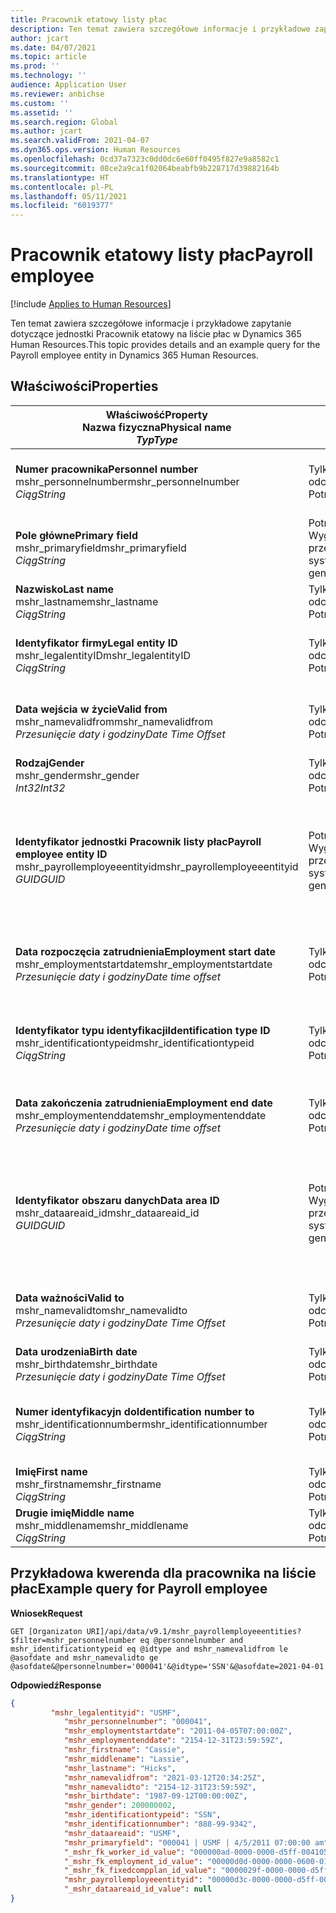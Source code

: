 ```yaml
---
title: Pracownik etatowy listy płac
description: Ten temat zawiera szczegółowe informacje i przykładowe zapytanie dotyczące jednostki Pracownik etatowy na liście płac w Dynamics 365 Human Resources.
author: jcart
ms.date: 04/07/2021
ms.topic: article
ms.prod: ''
ms.technology: ''
audience: Application User
ms.reviewer: anbichse
ms.custom: ''
ms.assetid: ''
ms.search.region: Global
ms.author: jcart
ms.search.validFrom: 2021-04-07
ms.dyn365.ops.version: Human Resources
ms.openlocfilehash: 0cd37a7323c0dd0dc6e60ff0495f827e9a8582c1
ms.sourcegitcommit: 08ce2a9ca1f02064beabfb9b228717d39882164b
ms.translationtype: HT
ms.contentlocale: pl-PL
ms.lasthandoff: 05/11/2021
ms.locfileid: "6019377"
---
```

# <a name="payroll-employee"></a><span data-ttu-id="d21a6-103">Pracownik etatowy listy płac</span><span class="sxs-lookup"><span data-stu-id="d21a6-103">Payroll employee</span></span>

[!include [Applies to Human Resources](../includes/applies-to-hr.md)]

<span data-ttu-id="d21a6-104">Ten temat zawiera szczegółowe informacje i przykładowe zapytanie dotyczące jednostki Pracownik etatowy na liście płac w Dynamics 365 Human Resources.</span><span class="sxs-lookup"><span data-stu-id="d21a6-104">This topic provides details and an example query for the Payroll employee entity in Dynamics 365 Human Resources.</span></span>

## <a name="properties"></a><span data-ttu-id="d21a6-105">Właściwości</span><span class="sxs-lookup"><span data-stu-id="d21a6-105">Properties</span></span>

| <span data-ttu-id="d21a6-106">Właściwość</span><span class="sxs-lookup"><span data-stu-id="d21a6-106">Property</span></span><br><span data-ttu-id="d21a6-107">**Nazwa fizyczna**</span><span class="sxs-lookup"><span data-stu-id="d21a6-107">**Physical name**</span></span><br><span data-ttu-id="d21a6-108">**_Typ_**</span><span class="sxs-lookup"><span data-stu-id="d21a6-108">**_Type_**</span></span> | <span data-ttu-id="d21a6-109">Użycie</span><span class="sxs-lookup"><span data-stu-id="d21a6-109">Use</span></span> | <span data-ttu-id="d21a6-110">opis</span><span class="sxs-lookup"><span data-stu-id="d21a6-110">Description</span></span> |
| --- | --- | --- |
| <span data-ttu-id="d21a6-111">**Numer pracownika**</span><span class="sxs-lookup"><span data-stu-id="d21a6-111">**Personnel number**</span></span><br><span data-ttu-id="d21a6-112">mshr_personnelnumber</span><span class="sxs-lookup"><span data-stu-id="d21a6-112">mshr_personnelnumber</span></span><br><span data-ttu-id="d21a6-113">*Ciąg*</span><span class="sxs-lookup"><span data-stu-id="d21a6-113">*String*</span></span> | <span data-ttu-id="d21a6-114">Tylko do odczytu</span><span class="sxs-lookup"><span data-stu-id="d21a6-114">Read-only</span></span><br><span data-ttu-id="d21a6-115">Potrzebne</span><span class="sxs-lookup"><span data-stu-id="d21a6-115">Required</span></span> | <span data-ttu-id="d21a6-116">Unikalny numer personelu pracownika.</span><span class="sxs-lookup"><span data-stu-id="d21a6-116">The employee's unique personnel number.</span></span> |
| <span data-ttu-id="d21a6-117">**Pole główne**</span><span class="sxs-lookup"><span data-stu-id="d21a6-117">**Primary field**</span></span><br><span data-ttu-id="d21a6-118">mshr_primaryfield</span><span class="sxs-lookup"><span data-stu-id="d21a6-118">mshr_primaryfield</span></span><br><span data-ttu-id="d21a6-119">*Ciąg*</span><span class="sxs-lookup"><span data-stu-id="d21a6-119">*String*</span></span> | <span data-ttu-id="d21a6-120">Potrzebne</span><span class="sxs-lookup"><span data-stu-id="d21a6-120">Required</span></span><br><span data-ttu-id="d21a6-121">Wygenerowany przez system</span><span class="sxs-lookup"><span data-stu-id="d21a6-121">System generated</span></span> |  |
| <span data-ttu-id="d21a6-122">**Nazwisko**</span><span class="sxs-lookup"><span data-stu-id="d21a6-122">**Last name**</span></span><br><span data-ttu-id="d21a6-123">mshr_lastname</span><span class="sxs-lookup"><span data-stu-id="d21a6-123">mshr_lastname</span></span><br><span data-ttu-id="d21a6-124">*Ciąg*</span><span class="sxs-lookup"><span data-stu-id="d21a6-124">*String*</span></span> | <span data-ttu-id="d21a6-125">Tylko do odczytu</span><span class="sxs-lookup"><span data-stu-id="d21a6-125">Read only</span></span><br><span data-ttu-id="d21a6-126">Potrzebne</span><span class="sxs-lookup"><span data-stu-id="d21a6-126">Required</span></span> | <span data-ttu-id="d21a6-127">Nazwisko pracownika.</span><span class="sxs-lookup"><span data-stu-id="d21a6-127">Employee last name.</span></span> |
| <span data-ttu-id="d21a6-128">**Identyfikator firmy**</span><span class="sxs-lookup"><span data-stu-id="d21a6-128">**Legal entity ID**</span></span><br><span data-ttu-id="d21a6-129">mshr_legalentityID</span><span class="sxs-lookup"><span data-stu-id="d21a6-129">mshr_legalentityID</span></span><br><span data-ttu-id="d21a6-130">*Ciąg*</span><span class="sxs-lookup"><span data-stu-id="d21a6-130">*String*</span></span> | <span data-ttu-id="d21a6-131">Tylko do odczytu</span><span class="sxs-lookup"><span data-stu-id="d21a6-131">Read-only</span></span><br><span data-ttu-id="d21a6-132">Potrzebne</span><span class="sxs-lookup"><span data-stu-id="d21a6-132">Required</span></span> | <span data-ttu-id="d21a6-133">Określa osobę prawną (firmę).</span><span class="sxs-lookup"><span data-stu-id="d21a6-133">Specifies the legal entity (company).</span></span> |
| <span data-ttu-id="d21a6-134">**Data wejścia w życie**</span><span class="sxs-lookup"><span data-stu-id="d21a6-134">**Valid from**</span></span><br><span data-ttu-id="d21a6-135">mshr_namevalidfrom</span><span class="sxs-lookup"><span data-stu-id="d21a6-135">mshr_namevalidfrom</span></span><br><span data-ttu-id="d21a6-136">*Przesunięcie daty i godziny*</span><span class="sxs-lookup"><span data-stu-id="d21a6-136">*Date Time Offset*</span></span> | <span data-ttu-id="d21a6-137">Tylko do odczytu</span><span class="sxs-lookup"><span data-stu-id="d21a6-137">Read-only</span></span> <br><span data-ttu-id="d21a6-138">Potrzebne</span><span class="sxs-lookup"><span data-stu-id="d21a6-138">Required</span></span> | <span data-ttu-id="d21a6-139">Data, od której ważne są informacje o pracowniku.</span><span class="sxs-lookup"><span data-stu-id="d21a6-139">Date the employee information is valid from.</span></span>  |
| <span data-ttu-id="d21a6-140">**Rodzaj**</span><span class="sxs-lookup"><span data-stu-id="d21a6-140">**Gender**</span></span><br><span data-ttu-id="d21a6-141">mshr_gender</span><span class="sxs-lookup"><span data-stu-id="d21a6-141">mshr_gender</span></span><br><span data-ttu-id="d21a6-142">*Int32*</span><span class="sxs-lookup"><span data-stu-id="d21a6-142">*Int32*</span></span> | <span data-ttu-id="d21a6-143">Tylko do odczytu</span><span class="sxs-lookup"><span data-stu-id="d21a6-143">Read-only</span></span><br><span data-ttu-id="d21a6-144">Potrzebne</span><span class="sxs-lookup"><span data-stu-id="d21a6-144">Required</span></span> | <span data-ttu-id="d21a6-145">Płeć pracownika.</span><span class="sxs-lookup"><span data-stu-id="d21a6-145">The employee's gender.</span></span> |
| <span data-ttu-id="d21a6-146">**Identyfikator jednostki Pracownik listy płac**</span><span class="sxs-lookup"><span data-stu-id="d21a6-146">**Payroll employee entity ID**</span></span><br><span data-ttu-id="d21a6-147">mshr_payrollemployeeentityid</span><span class="sxs-lookup"><span data-stu-id="d21a6-147">mshr_payrollemployeeentityid</span></span><br><span data-ttu-id="d21a6-148">*GUID*</span><span class="sxs-lookup"><span data-stu-id="d21a6-148">*GUID*</span></span> | <span data-ttu-id="d21a6-149">Potrzebne</span><span class="sxs-lookup"><span data-stu-id="d21a6-149">Required</span></span><br><span data-ttu-id="d21a6-150">Wygenerowany przez system</span><span class="sxs-lookup"><span data-stu-id="d21a6-150">System generated</span></span> | <span data-ttu-id="d21a6-151">Wygenerowana przez system wartość identyfikatora GUID w celu unikatowego zidentyfikowania pracownika.</span><span class="sxs-lookup"><span data-stu-id="d21a6-151">A system-generated GUID value to uniquely identify the employee.</span></span> |
| <span data-ttu-id="d21a6-152">**Data rozpoczęcia zatrudnienia**</span><span class="sxs-lookup"><span data-stu-id="d21a6-152">**Employment start date**</span></span><br><span data-ttu-id="d21a6-153">mshr_employmentstartdate</span><span class="sxs-lookup"><span data-stu-id="d21a6-153">mshr_employmentstartdate</span></span><br><span data-ttu-id="d21a6-154">*Przesunięcie daty i godziny*</span><span class="sxs-lookup"><span data-stu-id="d21a6-154">*Date time offset*</span></span> | <span data-ttu-id="d21a6-155">Tylko do odczytu</span><span class="sxs-lookup"><span data-stu-id="d21a6-155">Read-only</span></span><br><span data-ttu-id="d21a6-156">Potrzebne</span><span class="sxs-lookup"><span data-stu-id="d21a6-156">Required</span></span> | <span data-ttu-id="d21a6-157">Data rozpoczęcia zatrudnienia pracownika.</span><span class="sxs-lookup"><span data-stu-id="d21a6-157">The start date of the employee's employment.</span></span> |
| <span data-ttu-id="d21a6-158">**Identyfikator typu identyfikacji**</span><span class="sxs-lookup"><span data-stu-id="d21a6-158">**Identification type ID**</span></span><br><span data-ttu-id="d21a6-159">mshr_identificationtypeid</span><span class="sxs-lookup"><span data-stu-id="d21a6-159">mshr_identificationtypeid</span></span><br><span data-ttu-id="d21a6-160">*Ciąg*</span><span class="sxs-lookup"><span data-stu-id="d21a6-160">*String*</span></span> |<span data-ttu-id="d21a6-161">Tylko do odczytu</span><span class="sxs-lookup"><span data-stu-id="d21a6-161">Read-only</span></span><br><span data-ttu-id="d21a6-162">Potrzebne</span><span class="sxs-lookup"><span data-stu-id="d21a6-162">Required</span></span> | <span data-ttu-id="d21a6-163">Typ identyfikacji zdefiniowany dla pracownika.</span><span class="sxs-lookup"><span data-stu-id="d21a6-163">The identification type defined for the employee.</span></span> |
| <span data-ttu-id="d21a6-164">**Data zakończenia zatrudnienia**</span><span class="sxs-lookup"><span data-stu-id="d21a6-164">**Employment end date**</span></span><br><span data-ttu-id="d21a6-165">mshr_employmentenddate</span><span class="sxs-lookup"><span data-stu-id="d21a6-165">mshr_employmentenddate</span></span><br><span data-ttu-id="d21a6-166">*Przesunięcie daty i godziny*</span><span class="sxs-lookup"><span data-stu-id="d21a6-166">*Date time offset*</span></span> | <span data-ttu-id="d21a6-167">Tylko do odczytu</span><span class="sxs-lookup"><span data-stu-id="d21a6-167">Read-only</span></span><br><span data-ttu-id="d21a6-168">Potrzebne</span><span class="sxs-lookup"><span data-stu-id="d21a6-168">Required</span></span> |<span data-ttu-id="d21a6-169">Data zakończenia zatrudnienia pracownika.</span><span class="sxs-lookup"><span data-stu-id="d21a6-169">The end of the employee's employment.</span></span>  |
| <span data-ttu-id="d21a6-170">**Identyfikator obszaru danych**</span><span class="sxs-lookup"><span data-stu-id="d21a6-170">**Data area ID**</span></span><br><span data-ttu-id="d21a6-171">mshr_dataareaid_id</span><span class="sxs-lookup"><span data-stu-id="d21a6-171">mshr_dataareaid_id</span></span><br><span data-ttu-id="d21a6-172">*GUID*</span><span class="sxs-lookup"><span data-stu-id="d21a6-172">*GUID*</span></span> | <span data-ttu-id="d21a6-173">Potrzebne</span><span class="sxs-lookup"><span data-stu-id="d21a6-173">Required</span></span> <br><span data-ttu-id="d21a6-174">Wygenerowany przez system</span><span class="sxs-lookup"><span data-stu-id="d21a6-174">System generated</span></span> | <span data-ttu-id="d21a6-175">Wygenerowana przez system wartość identyfikatora GUID identyfikująca osobę prawną (firmę).</span><span class="sxs-lookup"><span data-stu-id="d21a6-175">System-generated GUID value identifying the legal entity (company).</span></span> |
| <span data-ttu-id="d21a6-176">**Data ważności**</span><span class="sxs-lookup"><span data-stu-id="d21a6-176">**Valid to**</span></span><br><span data-ttu-id="d21a6-177">mshr_namevalidto</span><span class="sxs-lookup"><span data-stu-id="d21a6-177">mshr_namevalidto</span></span><br><span data-ttu-id="d21a6-178">*Przesunięcie daty i godziny*</span><span class="sxs-lookup"><span data-stu-id="d21a6-178">*Date Time Offset*</span></span> |  <span data-ttu-id="d21a6-179">Tylko do odczytu</span><span class="sxs-lookup"><span data-stu-id="d21a6-179">Read-only</span></span><br><span data-ttu-id="d21a6-180">Potrzebne</span><span class="sxs-lookup"><span data-stu-id="d21a6-180">Required</span></span> | <span data-ttu-id="d21a6-181">Data, do której ważne są informacje o pracowniku.</span><span class="sxs-lookup"><span data-stu-id="d21a6-181">Date the employee information is valid to.</span></span> |
| <span data-ttu-id="d21a6-182">**Data urodzenia**</span><span class="sxs-lookup"><span data-stu-id="d21a6-182">**Birth date**</span></span><br><span data-ttu-id="d21a6-183">mshr_birthdate</span><span class="sxs-lookup"><span data-stu-id="d21a6-183">mshr_birthdate</span></span><br><span data-ttu-id="d21a6-184">*Przesunięcie daty i godziny*</span><span class="sxs-lookup"><span data-stu-id="d21a6-184">*Date Time Offset*</span></span> | <span data-ttu-id="d21a6-185">Tylko do odczytu</span><span class="sxs-lookup"><span data-stu-id="d21a6-185">Read-only</span></span> <br><span data-ttu-id="d21a6-186">Potrzebne</span><span class="sxs-lookup"><span data-stu-id="d21a6-186">Required</span></span> | <span data-ttu-id="d21a6-187">Data urodzenia pracownika</span><span class="sxs-lookup"><span data-stu-id="d21a6-187">The employee's birth date</span></span> |
| <span data-ttu-id="d21a6-188">**Numer identyfikacyjn do**</span><span class="sxs-lookup"><span data-stu-id="d21a6-188">**Identification number to**</span></span><br><span data-ttu-id="d21a6-189">mshr_identificationnumber</span><span class="sxs-lookup"><span data-stu-id="d21a6-189">mshr_identificationnumber</span></span><br><span data-ttu-id="d21a6-190">*Ciąg*</span><span class="sxs-lookup"><span data-stu-id="d21a6-190">*String*</span></span> | <span data-ttu-id="d21a6-191">Tylko do odczytu</span><span class="sxs-lookup"><span data-stu-id="d21a6-191">Read-only</span></span> <br><span data-ttu-id="d21a6-192">Potrzebne</span><span class="sxs-lookup"><span data-stu-id="d21a6-192">Required</span></span> |<span data-ttu-id="d21a6-193">Numer identyfikacji zdefiniowany dla pracownika.</span><span class="sxs-lookup"><span data-stu-id="d21a6-193">The identification number defined for the employee.</span></span>  |
| <span data-ttu-id="d21a6-194">**Imię**</span><span class="sxs-lookup"><span data-stu-id="d21a6-194">**First name**</span></span><br><span data-ttu-id="d21a6-195">mshr_firstname</span><span class="sxs-lookup"><span data-stu-id="d21a6-195">mshr_firstname</span></span><br><span data-ttu-id="d21a6-196">*Ciąg*</span><span class="sxs-lookup"><span data-stu-id="d21a6-196">*String*</span></span> | <span data-ttu-id="d21a6-197">Tylko do odczytu</span><span class="sxs-lookup"><span data-stu-id="d21a6-197">Read-only</span></span><br><span data-ttu-id="d21a6-198">Potrzebne</span><span class="sxs-lookup"><span data-stu-id="d21a6-198">Required</span></span> | <span data-ttu-id="d21a6-199">Imię pracownika.</span><span class="sxs-lookup"><span data-stu-id="d21a6-199">Employee first name.</span></span> |
| <span data-ttu-id="d21a6-200">**Drugie imię**</span><span class="sxs-lookup"><span data-stu-id="d21a6-200">**Middle name**</span></span><br><span data-ttu-id="d21a6-201">mshr_middlename</span><span class="sxs-lookup"><span data-stu-id="d21a6-201">mshr_middlename</span></span><br><span data-ttu-id="d21a6-202">*Ciąg*</span><span class="sxs-lookup"><span data-stu-id="d21a6-202">*String*</span></span> | <span data-ttu-id="d21a6-203">Tylko do odczytu</span><span class="sxs-lookup"><span data-stu-id="d21a6-203">Read-only</span></span><br><span data-ttu-id="d21a6-204">Potrzebne</span><span class="sxs-lookup"><span data-stu-id="d21a6-204">Required</span></span> |<span data-ttu-id="d21a6-205">Drugie imię pracownika.</span><span class="sxs-lookup"><span data-stu-id="d21a6-205">Employee middle name.</span></span>  |

## <a name="example-query-for-payroll-employee"></a><span data-ttu-id="d21a6-206">Przykładowa kwerenda dla pracownika na liście płac</span><span class="sxs-lookup"><span data-stu-id="d21a6-206">Example query for Payroll employee</span></span>

<span data-ttu-id="d21a6-207">**Wniosek**</span><span class="sxs-lookup"><span data-stu-id="d21a6-207">**Request**</span></span>

```http
GET [Organizaton URI]/api/data/v9.1/mshr_payrollemployeeentities?$filter=mshr_personnelnumber eq @personnelnumber and mshr_identificationtypeid eq @idtype and mshr_namevalidfrom le @asofdate and mshr_namevalidto ge @asofdate&@personnelnumber='000041'&@idtype='SSN'&@asofdate=2021-04-01
```

<span data-ttu-id="d21a6-208">**Odpowiedź**</span><span class="sxs-lookup"><span data-stu-id="d21a6-208">**Response**</span></span>

```json
{
         "mshr_legalentityid": "USMF",
            "mshr_personnelnumber": "000041",
            "mshr_employmentstartdate": "2011-04-05T07:00:00Z",
            "mshr_employmentenddate": "2154-12-31T23:59:59Z",
            "mshr_firstname": "Cassie",
            "mshr_middlename": "Lassie",
            "mshr_lastname": "Hicks",
            "mshr_namevalidfrom": "2021-03-12T20:34:25Z",
            "mshr_namevalidto": "2154-12-31T23:59:59Z",
            "mshr_birthdate": "1987-09-12T00:00:00Z",
            "mshr_gender": 200000002,
            "mshr_identificationtypeid": "SSN",
            "mshr_identificationnumber": "888-99-9342",
            "mshr_dataareaid": "USMF",
            "mshr_primaryfield": "000041 | USMF | 4/5/2011 07:00:00 am",
            "_mshr_fk_worker_id_value": "000000ad-0000-0000-d5ff-004105000000",
            "_mshr_fk_employment_id_value": "00000d0d-0000-0000-0600-014105000000",
            "_mshr_fk_fixedcompplan_id_value": "0000029f-0000-0000-d5ff-004105000000",
            "mshr_payrollemployeeentityid": "00000d3c-0000-0000-d5ff-004105000000",
            "_mshr_dataareaid_id_value": null
}
```
